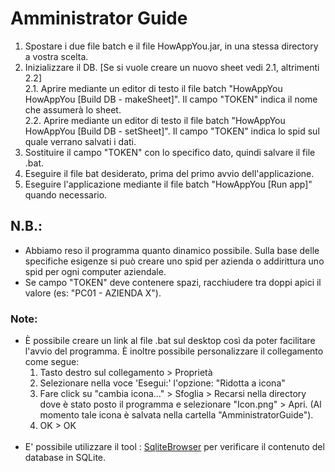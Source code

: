 # Amministrator Guide

1. Spostare i due file batch e il file HowAppYou.jar, in una stessa directory a vostra scelta.
2. Inizializzare il DB. [Se si vuole creare un nuovo sheet vedi 2.1, altrimenti 2.2]<br>
2.1. Aprire mediante un editor di testo il file batch "HowAppYou HowAppYou [Build DB - makeSheet]". Il campo "TOKEN" indica il nome che assumerà lo sheet.<br>
2.2. Aprire mediante un editor di testo il file batch "HowAppYou HowAppYou [Build DB - setSheet]". Il campo "TOKEN" indica lo spid sul quale verrano salvati i dati.
3. Sostituire il campo "TOKEN" con lo specifico dato, quindi salvare il file .bat.
4. Eseguire il file bat desiderato, prima del primo avvio dell'applicazione.
5. Eseguire l'applicazione mediante il file batch "HowAppYou [Run app]" quando necessario.

## N.B.:
- Abbiamo reso il programma quanto dinamico possibile. Sulla base delle specifiche esigenze si può creare uno spid per azienda o addirittura uno spid per ogni computer aziendale.
- Se campo "TOKEN" deve contenere spazi, racchiudere tra doppi apici il valore (es: "PC01 - AZIENDA X").

### Note:
* È possibile creare un link al file .bat sul desktop così da poter facilitare l'avvio del programma. È inoltre possibile personalizzare il collegamento come segue:<br>
	1. Tasto destro sul collegamento > Proprietà
	2. Selezionare nella voce 'Esegui:' l'opzione: "Ridotta a icona"
	3. Fare click su "cambia icona..." > Sfoglia > Recarsi nella directory dove è stato posto il programma e selezionare "Icon.png" > Apri. (Al momento tale icona è salvata nella cartella "AmministratorGuide").
	4. OK > OK
	<br>
* E' possibile utilizzare il tool : [SqliteBrowser](https://sqlitebrowser.org/) per verificare il contenuto del database in SQLite.
